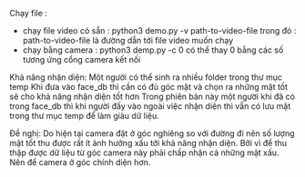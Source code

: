 Chạy file :
- chạy file video có sẵn : python3 demo.py -v path-to-video-file
 trong đó : path-to-video-file là đường dẫn tới file video muốn chạy
- chạy bằng camera : python3 demp.py -c 0
 có thể thay 0 bằng các số tương ứng cổng camera kết nối

Khả năng nhận diện:
    Một người có thể sinh ra nhiều folder trong thư mục temp
    Khi đưa vào face_db thì cần có đủ góc mặt và chọn ra những mặt tốt sẽ cho khả năng nhận diện tốt hơn
    Trong phiên bản này một người khi đã có trong face_db thì khi người đấy vào ngoài việc nhận diện thì
    vẫn có lưu mặt trong thư mục temp để làm giàu dữ liệu.

Đề nghị:
    Do hiện tại camera đặt ở góc nghiêng so với đường đi nên số lượng mặt tốt thu được rất ít
    ảnh hưởng xấu tới khả năng nhận diện. 
    Bởi vì để thu thập được dữ liệu từ góc camera này phải chấp nhận cả những mặt xấu.
    Nên để camera ở góc chính diện hơn.